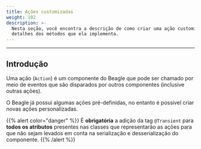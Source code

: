 ```yaml
---
title: Ações customizadas
weight: 102
description: >-
  Nesta seção, você encontra a descrição de como criar uma ação customizada e
  detalhes dos métodos que ela implementa.
---
```


---

## Introdução

Uma ação \(`Action`\) é um componente do Beagle que pode ser chamado por meio de eventos que são disparados por outros componentes \(inclusive outras ações\).

O Beagle já possui algumas ações pré-definidas, no entanto é possível criar novas ações personalizadas.





{{% alert color="danger" %}}
É **obrigatória** a adição da tag `@Transient` para **todos os atributos** presentes nas classes que representarão as ações para que não sejam levados em conta na serialização e desserialização do componente.
{{% /alert %}}
